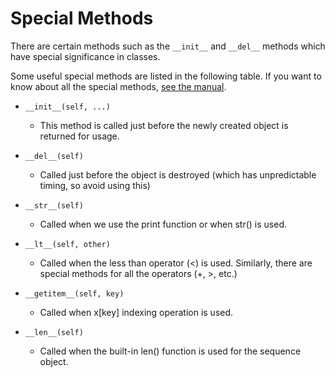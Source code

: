 # Special Methods

There are certain methods such as the `__init__` and `__del__` methods which have special significance in classes.

Some useful special methods are listed in the following table. If you want to know about all the special methods, [see the manual](https://docs.python.org/3/reference/datamodel.html#special-method-names).

* `__init__(self, ...)`

    * This method is called just before the newly created object is returned for usage.

* `__del__(self)`

    * Called just before the object is destroyed (which has unpredictable timing, so avoid using this)

* `__str__(self)`

    * Called when we use the print function or when str() is used.

* `__lt__(self, other)`

    * Called when the less than operator (<) is used. Similarly, there are special methods for all the operators (+, >, etc.)

* `__getitem__(self, key)`

    * Called when x[key] indexing operation is used.

* `__len__(self)`

    * Called when the built-in len() function is used for the sequence object.